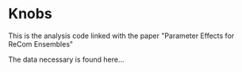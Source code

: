 # Knobs

This is the analysis code linked with the paper "Parameter Effects for ReCom Ensembles"

The data necessary is found here...